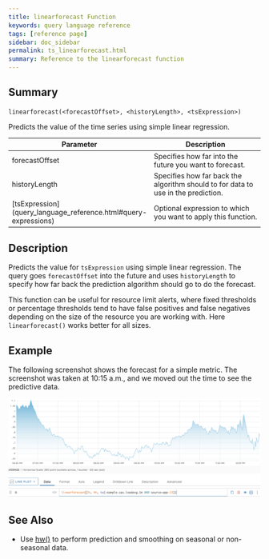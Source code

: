 ```yaml
---
title: linearforecast Function
keywords: query language reference
tags: [reference page]
sidebar: doc_sidebar
permalink: ts_linearforecast.html
summary: Reference to the linearforecast function
---
```


## Summary
```
linearforecast(<forecastOffset>, <historyLength>, <tsExpression>)
```
Predicts the value of the time series using simple linear regression.


<table style="width: 100%;">
<tbody>
<thead>
<tr><th width="20%">Parameter</th><th width="80%">Description</th></tr>
</thead>
<tr>
<td>forecastOffset</td>
<td>Specifies how far into the future you want to forecast.
</td>
</tr>
<tr>
<td>historyLength</td>
<td>Specifies how far back the algorithm should to for data to use in the prediction. </td>
</tr>
<tr>
<td markdown="span"> [tsExpression](query_language_reference.html#query-expressions)</td>
<td>Optional expression to which you want to apply this function. </td>
</tr>
</tbody>
</table>

## Description

Predicts the value for `tsExpression` using simple linear regression. The query goes `forecastOffset`  into the future and uses `historyLength` to specify how far back the prediction algorithm should go to do the forecast. 

This function can be useful for resource limit alerts, where fixed thresholds or percentage thresholds tend to have false positives and false negatives depending on the size of the resource you are working with.  Here `linearforecast()` works better for all sizes.

## Example

The following screenshot shows the forecast for a simple metric. The screenshot was taken at 10:15 a.m., and we moved out the time to see the predictive data.

![forecast function](images/ts_forecast.png)

## See Also

* Use [hw()](ts_hw.html) to perform prediction and smoothing on seasonal or non-seasonal data.
